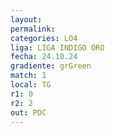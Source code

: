 ```yaml
---
layout: 
permalink: 
categories: LO4
liga: LIGA INDIGO ORO
fecha: 24.10.24
gradiente: grGreen
match: 1
local: TG
r1: 0
r2: 2
out: PDC
---
```

